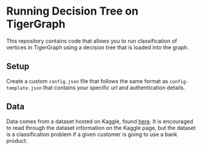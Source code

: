 # Running Decision Tree on TigerGraph
This repository contains code that allows you to run classification of vertices in TigerGraph using a decision tree that is loaded into the graph.

## Setup
Create a custom ```config.json``` file that follows the same format as ```config-template.json``` that contains your specific url and authentication details.

## Data
Data comes from a dataset hosted on Kaggle, found [here](https://www.kaggle.com/prakharrathi25/banking-dataset-marketing-targets). It is encouraged to read through the dataset information on the Kaggle page, but the dataset is a classification problem if a given customer is going to use a bank product.
